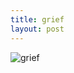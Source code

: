 ```yaml
---
title: grief
layout: post
---
```


![grief]({{site.baseurl}}/assets/images/2018/12/86420main_ED03-0180-03.jpg)
